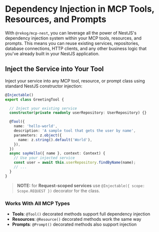 # Dependency Injection in MCP Tools, Resources, and Prompts

With `@rekog/mcp-nest`, you can leverage all the power of NestJS's dependency injection system within your MCP tools, resources, and prompts. This means you can reuse existing services, repositories, database connections, HTTP clients, and any other business logic that you've already built in your NestJS application.

## Inject the Service into Your Tool

Inject your service into any MCP tool, resource, or prompt class using standard NestJS constructor injection:

```typescript
@Injectable()
export class GreetingTool {

  // Inject your existing service
  constructor(private readonly userRepository: UserRepository) {}

  @Tool({
    name: 'hello-world',
    description: 'A sample tool that gets the user by name',
    parameters: z.object({
      name: z.string().default('World'),
    }),
  })
  async sayHello({ name }, context: Context) {
    // Use your injected service
    const user = await this.userRepository.findByName(name);
    // ...
  }
}
```

> **NOTE:** for **Request-scoped services** use `@Injectable({ scope: Scope.REQUEST })` decorator for the class.

### Works With All MCP Types

- **Tools**: `@Tool()` decorated methods support full dependency injection
- **Resources**: `@Resource()` decorated methods work the same way
- **Prompts**: `@Prompt()` decorated methods also support injection
